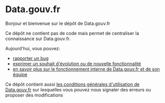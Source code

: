 # Data.gouv.fr

Bonjour et bienvenue sur le dépôt de Data.gouv.fr

Ce dépôt ne contient pas de code mais permet de centraliser la connaissance sur Data.gouv.fr.

Aujourd'hui, vous pouvez:
- [rapporter un bug](https://github.com/etalab/data.gouv.fr/issues/new)
- [exprimer un souhait d'évolution ou de nouvelle fonctionnalité](https://github.com/etalab/data.gouv.fr/issues/new)
- [en savoir plus sur le fonctionnement interne de Data.gouv.fr et de son équipe](https://github.com/etalab/data.gouv.fr/wiki)

Ce dépôt contient aussi [les conditions générales d'utilisation de Data.gouv.fr](https://github.com/etalab/data.gouv.fr/blob/master/CGU.md) sur lesquelles vous pouvez nous signaler des erreurs ou proposer des modifications
